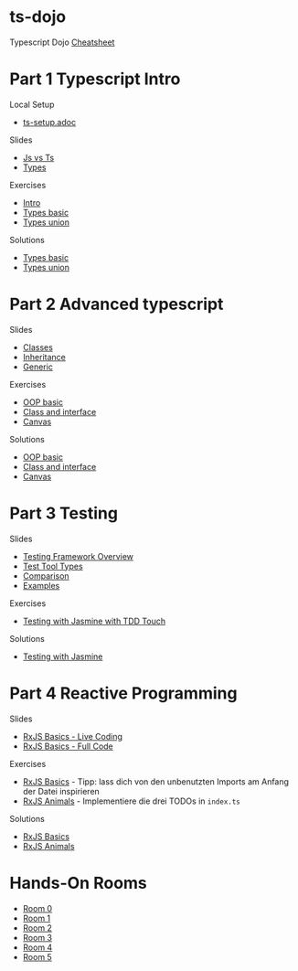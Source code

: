 # ts-dojo
Typescript Dojo
[Cheatsheet](https://rmolinamir.github.io/typescript-cheatsheet)

# Part 1 Typescript Intro
Local Setup
* [ts-setup.adoc](https://github.com/true-spirit-dojos/ts-dojo/blob/main/ts-setup.adoc)

Slides
* [Js vs Ts](https://stackblitz.com/edit/typescript-dojo-slide-intro)
* [Types](https://stackblitz.com/edit/typescript-dojo-slide-types-2sgb4x)

Exercises
* [Intro](https://stackblitz.com/edit/typescript-dojo-exercise-intro)
* [Types basic](https://stackblitz.com/edit/typescript-dojo-exercise-types-basic)
* [Types union](https://stackblitz.com/edit/typescript-dojo-exercise-types-union)

Solutions
* [Types basic](https://stackblitz.com/edit/typescript-dojo-solution-types-basic)
* [Types union](https://stackblitz.com/edit/typescript-dojo-solution-types-union)

# Part 2 Advanced typescript
Slides
* [Classes](https://stackblitz.com/edit/typescript-dojo-slide-oop)
* [Inheritance](https://stackblitz.com/edit/typescript-dojo-slide-oop-advanced)
* [Generic](https://stackblitz.com/edit/typescript-dojo-slide-generic)

Exercises
* [OOP basic](https://stackblitz.com/edit/typescript-dojo-exercise-oop-basic)
* [Class and interface](https://stackblitz.com/edit/typescript-dojo-exercise-class-and-interface)
* [Canvas](https://stackblitz.com/edit/typescript-dojo-exercise-oop-advanced)

Solutions
* [OOP basic](https://stackblitz.com/edit/typescript-dojo-solution-oop-basic)
* [Class and interface](https://stackblitz.com/edit/typescript-dojo-solution-class-and-interface)
* [Canvas](https://stackblitz.com/edit/typescript-dojo-solution-oop-advanced)

# Part 3 Testing
Slides
* [Testing Framework Overview](https://2021.stateofjs.com/en-US/libraries/testing)
* [Test Tool Types](https://stackblitz.com/edit/slide-jasmine?file=2-test-tool-types.md)
* [Comparison](https://stackblitz.com/edit/slide-jasmine?file=3-comparison.md)
* [Examples](https://stackblitz.com/edit/slide-jasmine?file=src%2Fapp%2Fapp.component.spec.ts)

Exercises
* [Testing with Jasmine with TDD Touch](https://stackblitz.com/edit/exercise-jasmine-ygfqe9?file=src%2Fapp%2Fapp.component.spec.ts)

Solutions
* [Testing with Jasmine](https://stackblitz.com/edit/solution-jasmine?file=src%2Fapp%2Fapp.component.spec.ts)

# Part 4 Reactive Programming
Slides
* [RxJS Basics - Live Coding](https://stackblitz.com/edit/slide-rxjs-basics-live-coding)
* [RxJS Basics - Full Code](https://stackblitz.com/edit/slide-rxjs-basics-full-code)

Exercises
* [RxJS Basics](https://stackblitz.com/edit/exercise-rxjs-basics) - Tipp: lass dich von den unbenutzten Imports am Anfang der Datei inspirieren
* [RxJS Animals](https://stackblitz.com/edit/exercise-rxjs-animals?file=index.ts) - Implementiere die drei TODOs in `index.ts`

Solutions
* [RxJS Basics](https://stackblitz.com/edit/solution-rxjs-basics)
* [RxJS Animals](https://stackblitz.com/edit/solution-rxjs-animals?file=index.ts)

# Hands-On Rooms
* [Room 0](https://teams.microsoft.com/l/meetup-join/19%3ameeting_OGNlNjk2MzUtNTVhNC00Mzc3LTgwMzAtN2UwYWYxZjhiOGE5%40thread.v2/0?context=%7b%22Tid%22%3a%22a1a72d9c-49e6-4f6d-9af6-5aafa1183bfd%22%2c%22Oid%22%3a%225dc2811e-9f89-4245-9cf3-8c591ffbfc44%22%7d)
* [Room 1](https://teams.microsoft.com/l/meetup-join/19%3ameeting_OTg2NDllYjItMmNkMy00YTAyLThkZmQtYzJlYTliNmIyNDIw%40thread.v2/0?context=%7b%22Tid%22%3a%22a1a72d9c-49e6-4f6d-9af6-5aafa1183bfd%22%2c%22Oid%22%3a%225dc2811e-9f89-4245-9cf3-8c591ffbfc44%22%7d)
* [Room 2](https://teams.microsoft.com/l/meetup-join/19%3ameeting_ZTBlMzFkMTctNzViMC00NmU0LTgyMWQtMmIzZjI2OWIwYTJm%40thread.v2/0?context=%7b%22Tid%22%3a%22a1a72d9c-49e6-4f6d-9af6-5aafa1183bfd%22%2c%22Oid%22%3a%225dc2811e-9f89-4245-9cf3-8c591ffbfc44%22%7d)
* [Room 3](https://teams.microsoft.com/l/meetup-join/19%3ameeting_MmEzZDNlZmYtODk1Yi00ZGY1LWFkZTEtZmI5MTM2MjhiMWZm%40thread.v2/0?context=%7b%22Tid%22%3a%22a1a72d9c-49e6-4f6d-9af6-5aafa1183bfd%22%2c%22Oid%22%3a%225dc2811e-9f89-4245-9cf3-8c591ffbfc44%22%7d)
* [Room 4](https://teams.microsoft.com/l/meetup-join/19:meeting_OGVjMTAwYTQtMWJkMS00MzJkLThiNGQtMzU1Y2M4ODFiZjc3@thread.v2/0?context=%7B%22Tid%22:%22a1a72d9c-49e6-4f6d-9af6-5aafa1183bfd%22,%22Oid%22:%225dc2811e-9f89-4245-9cf3-8c591ffbfc44%22%7D)
* [Room 5](https://teams.microsoft.com/l/meetup-join/19%3ameeting_YmZmOGMyOWUtZjAxNS00NTE5LWI5OTUtNjc0NGI2NjVlNzIz%40thread.v2/0?context=%7b%22Tid%22%3a%22a1a72d9c-49e6-4f6d-9af6-5aafa1183bfd%22%2c%22Oid%22%3a%225dc2811e-9f89-4245-9cf3-8c591ffbfc44%22%7d)
